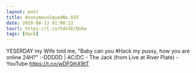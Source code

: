 ```yaml
---
layout: post
title: AnonymousSquadNo.035
date: 2018-08-13 01:00:22
tourl: https://t.co/hdoIErQnke
tags: [Hack]
---
```

YESERDAY my Wife told me, "Baby can you #Hack my pussy, how you are online 24H?" :-DDDDD | AC/DC - The Jack (from Live at River Plate) - YouTube https://t.co/wDF0ihX9tT